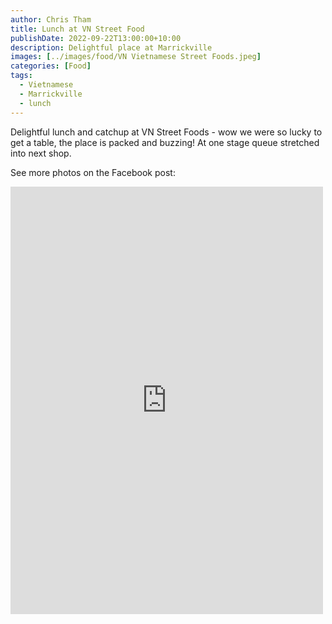 ```yaml
---
author: Chris Tham
title: Lunch at VN Street Food
publishDate: 2022-09-22T13:00:00+10:00
description: Delightful place at Marrickville
images: [../images/food/VN Vietnamese Street Foods.jpeg]
categories: [Food]
tags:
  - Vietnamese
  - Marrickville
  - lunch
---
```


Delightful lunch and catchup at VN Street Foods - wow we were so lucky to get a table, the place is packed and buzzing! At one stage queue stretched into next shop.

See more photos on the Facebook post:

<iframe src="https://www.facebook.com/plugins/post.php?href=https%3A%2F%2Fwww.facebook.com%2Fchris1.tham%2Fposts%2Fpfbid034Eec7ynfpNxsCbfWos4JWR9su7rjR4kUToqGCMY5jWskWz5j45Q3ux2tR1jSNQ5hl&show_text=true&width=500" width="500" height="684" style="border:none;overflow:hidden" scrolling="no" frameborder="0" allowfullscreen="true" allow="autoplay; clipboard-write; encrypted-media; picture-in-picture; web-share"></iframe>
